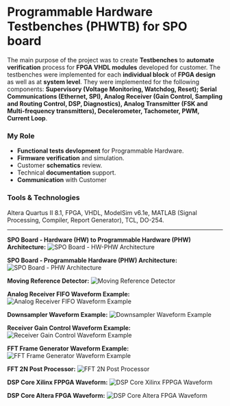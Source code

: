 # Programmable Hardware Testbenches (PHWTB) for SPO board
The main purpose of the project was to create **Testbenches** to **automate verification** process for **FPGA VHDL modules** developed for customer. The testbenches were implemented for each **individual block** of **FPGA design** as well as at **system level**. They were implemented for the following components: **Supervisory (Voltage Monitoring, Watchdog, Reset); Serial Communications (Ethernet, SPI), Analog Receiver (Gain Control, Sampling and Routing Control, DSP, Diagnostics), Analog Transmitter (FSK and Multi-frequency transmitters), Decelerometer, Tachometer, PWM, Current Loop**.

### My Role
-	**Functional tests devlopment** for Programmable Hardware.
-	**Firmware verification** and simulation.
-	Customer **schematics** review.
-	Technical **documentation** support.
-	**Communication** with Customer

### Tools & Technologies
Altera Quartus II 8.1, FPGA, VHDL, ModelSim v6.1e, MATLAB (Signal Processing, Compiler, Report Generator), TCL, DO-254.

<hr>

**SPO Board - Hardware (HW) to Programmable Hardware (PHW) Architecture:**
<img alt="SPO Board - HW-PHW Architecture" src="0SPO Board - HW-PHW Architecture.png">

**SPO Board - Programmable Hardware (PHW) Architecture:**
<img alt="SPO Board - PHW Architecture" src="1SPO Board - PHW Architecture.png">

**Moving Reference Detector:**
<img alt="Moving Reference Detector" src="2Moving Reference Detector.jpg">

**Analog Receiver FIFO Waveform Example:**
<img alt="Analog Receiver FIFO Waveform Example" src="3Analog Receiver FIFO Waveform Example.png">

**Downsampler Waveform Example:**
<img alt="Downsampler Waveform Example" src="4Downsampler Waveform Example.png">

**Receiver Gain Control Waveform Example:**
<img alt="Receiver Gain Control Waveform Example" src="5Receiver Gain Control Waveform Example.png">

**FFT Frame Generator Waveform Example:**
<img alt="FFT Frame Generator Waveform Example" src="6FFT Frame Generator Waveform Example.png">

**FFT 2N Post Processor:**
<img alt="FFT 2N Post Processor" src="7FFT 2N Post Processor.png">

**DSP Core Xilinx FPPGA Waveform:**
<img alt="DSP Core Xilinx FPPGA Waveform" src="8DSP Core Xilinx FPPGA Waveform.jpg">

**DSP Core Altera FPGA Waveform:**
<img alt="DSP Core Altera FPGA Waveform" src="9DSP Core Altera FPGA Waveform.jpg">